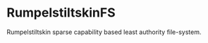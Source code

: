 RumpelstiltskinFS
=================

Rumpelstiltskin sparse capability based least authority file-system.
